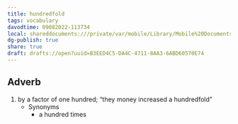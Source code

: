 ```yaml
---
title: hundredfold
tags: vocabulary
davodtime: 09082022-113734
local: shareddocuments:///private/var/mobile/Library/Mobile%20Documents/iCloud~md~obsidian/Documents/OBSHIDDIAN/drafts/B3EED4C5-DA4C-4711-8AA3-6ABD60570E74.md
dg-publish: true
share: true
draft: drafts://open?uuid=B3EED4C5-DA4C-4711-8AA3-6ABD60570E74
---
```



## Adverb

1. by a factor of one hundred; “they money increased a hundredfold”
	- Synonyms
		- a hundred times

